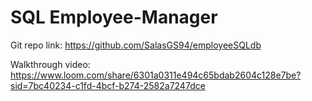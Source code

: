 # SQL Employee-Manager

Git repo link: https://github.com/SalasGS94/employeeSQLdb

Walkthrough video: https://www.loom.com/share/6301a0311e494c65bdab2604c128e7be?sid=7bc40234-c1fd-4bcf-b274-2582a7247dce
